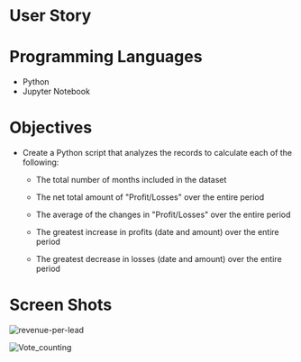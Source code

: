 # User Story

# Programming Languages
* Python
* Jupyter Notebook


# Objectives


* Create a Python script that analyzes the records to calculate each of the following:

  * The total number of months included in the dataset

  * The net total amount of "Profit/Losses" over the entire period

  * The average of the changes in "Profit/Losses" over the entire period

  * The greatest increase in profits (date and amount) over the entire period

  * The greatest decrease in losses (date and amount) over the entire period

# Screen Shots

 
  
  ![revenue-per-lead](https://user-images.githubusercontent.com/71161293/110715463-4889b900-81d3-11eb-9793-6fad25061564.png)
  
  ![Vote_counting](https://user-images.githubusercontent.com/71161293/110715478-4de70380-81d3-11eb-858a-f8a7508bb700.png)




  

